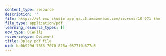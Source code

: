 ```yaml
---
content_type: resource
description: ''
file: https://ol-ocw-studio-app-qa.s3.amazonaws.com/courses/15-071-the-analytics-edge-spring-2017/ba0b929d75537070825a0577f0c677a5_Goi9xfybb80.pdf
file_type: application/pdf
learning_resource_types: []
ocw_type: OCWFile
resourcetype: Document
title: 3play pdf file
uid: ba0b929d-7553-7070-825a-0577f0c677a5
---
```

